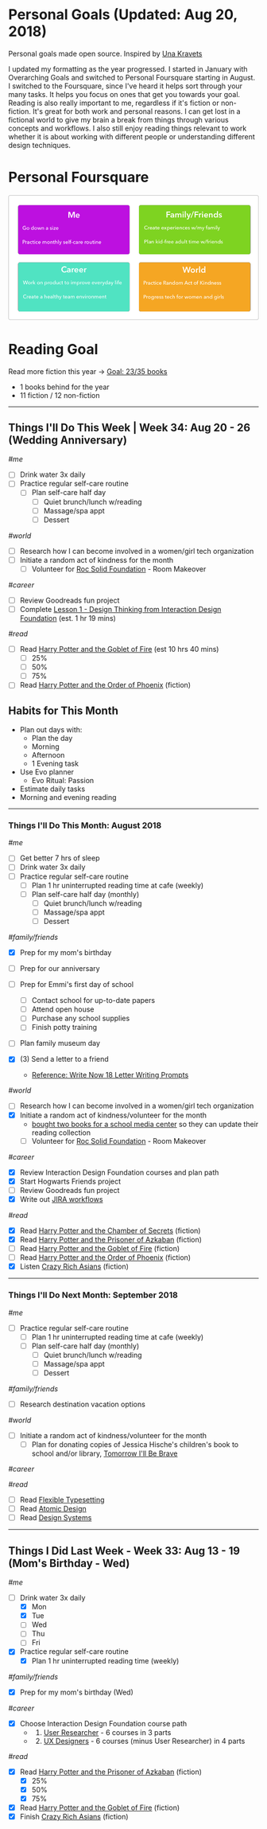 Personal Goals (Updated: Aug 20, 2018)
==============

Personal goals made open source. Inspired by [Una Kravets](https://una.im/personal-goals-guide/)

I updated my formatting as the year progressed. I started in January with Overarching Goals and switched to Personal Foursquare starting in August. I switched to the Foursquare, since I've heard it helps sort through your many tasks. It helps you focus on ones that get you towards your goal. Reading is also really important to me, regardless if it's fiction or non-fiction. It's great for both work and personal reasons. I can get lost in a fictional world to give my brain a break from things through various concepts and workflows. I also still enjoy reading things relevant to work whether it is about working with different people or understanding different design techniques. 

# Personal Foursquare
![Foursquare](https://github.com/candicodeit/personal-goals/blob/master/imgs/2018-foursquare.png?raw=true "2018 Personal Foursquare")

# Reading Goal
Read more fiction this year -> [Goal: 23/35 books](https://www.goodreads.com/user_challenges/10348403) 
  - 1 books behind for the year
  - 11 fiction / 12 non-fiction

---

## Things I'll Do This Week | Week 34: Aug 20 - 26 (Wedding Anniversary)

_#me_
- [ ] Drink water 3x daily
- [ ] Practice regular self-care routine
  - [ ] Plan self-care half day
      - [ ] Quiet brunch/lunch w/reading
      - [ ] Massage/spa appt 
      - [ ] Dessert
      
_#world_
- [ ] Research how I can become involved in a women/girl tech organization
- [ ] Initiate a random act of kindness for the month
  - [ ] Volunteer for [Roc Solid Foundation](http://rocsolidfoundation.org/) - Room Makeover

_#career_
- [ ] Review Goodreads fun project 
- [ ] Complete [Lesson 1 - Design Thinking from Interaction Design Foundation](https://www.interaction-design.org/courses/design-thinking-the-beginner-s-guide?r=candi-lemoine) (est. 1 hr 19 mins)

_#read_
- [ ] Read [Harry Potter and the Goblet of Fire](https://www.goodreads.com/book/show/17347382-harry-potter-and-the-goblet-of-fire) (est 10 hrs 40 mins)
  - [ ] 25%
  - [ ] 50%  
  - [ ] 75%  
- [ ] Read [Harry Potter and the Order of Phoenix](https://www.goodreads.com/book/show/17347381-harry-potter-and-the-order-of-the-phoenix) (fiction)

## Habits for This Month
- Plan out days with: 
  - Plan the day
  - Morning
  - Afternoon
  - 1 Evening task
- Use Evo planner
  - Evo Ritual: Passion
- Estimate daily tasks
- Morning and evening reading
  
---

### Things I'll Do This Month: August 2018
_#me_
- [ ] Get better 7 hrs of sleep
- [ ] Drink water 3x daily
- [ ] Practice regular self-care routine
  - [ ] Plan 1 hr uninterrupted reading time at cafe (weekly)
  - [ ] Plan self-care half day (monthly)
    - [ ] Quiet brunch/lunch w/reading
    - [ ] Massage/spa appt 
    - [ ] Dessert

_#family/friends_
- [x] Prep for my mom's birthday
- [ ] Prep for our anniversary
- [ ] Prep for Emmi's first day of school
  - [ ] Contact school for up-to-date papers
  - [ ] Attend open house
  - [ ] Purchase any school supplies
  - [ ] Finish potty training
- [ ] Plan family museum day

- [x] (3) Send a letter to a friend
  - [Reference: Write Now 18 Letter Writing Prompts](https://www.littlegirldesigns.com/write-now-18-letter-writing-prompts/)

_#world_
- [ ] Research how I can become involved in a women/girl tech organization
- [x] Initiate a random act of kindness/volunteer for the month
  - [bought two books for a school media center](https://twitter.com/candicodeit/status/1027309728056176641) so they can update their reading collection
  - [ ] Volunteer for [Roc Solid Foundation](http://rocsolidfoundation.org/) - Room Makeover

_#career_
- [x] Review Interaction Design Foundation courses and plan path
- [x] Start Hogwarts Friends project
- [ ] Review Goodreads fun project 
- [x] Write out [JIRA workflows](https://github.com/candicodeit/workflows/blob/master/README.md)

_#read_
- [x] Read [Harry Potter and the Chamber of Secrets](https://www.goodreads.com/book/show/15881.Harry_Potter_and_the_Chamber_of_Secrets) (fiction)
- [x] Read [Harry Potter and the Prisoner of Azkaban](https://www.goodreads.com/book/show/17347383-harry-potter-and-the-prisoner-of-azkaban) (fiction)
- [ ] Read [Harry Potter and the Goblet of Fire](https://www.goodreads.com/book/show/17347382-harry-potter-and-the-goblet-of-fire) (fiction)
- [ ] Read [Harry Potter and the Order of Phoenix](https://www.goodreads.com/book/show/17347381-harry-potter-and-the-order-of-the-phoenix) (fiction)
- [x] Listen [Crazy Rich Asians](https://www.goodreads.com/book/show/16085481-crazy-rich-asians) (fiction)

--- 

### Things I'll Do Next Month: September 2018
_#me_
- [ ] Practice regular self-care routine
  - [ ] Plan 1 hr uninterrupted reading time at cafe (weekly)
  - [ ] Plan self-care half day (monthly)
    - [ ] Quiet brunch/lunch w/reading
    - [ ] Massage/spa appt 
    - [ ] Dessert

_#family/friends_
- [ ] Research destination vacation options 

_#world_
- [ ] Initiate a random act of kindness/volunteer for the month
  - [ ] Plan for donating copies of Jessica Hische's children's book to school and/or library, [Tomorrow I'll Be Brave](https://smile.amazon.com/gp/product/1524787019/ref=smi_www_rco2_go_smi_1405964225?_encoding=UTF8&ie=UTF8&linkCode=sl1&linkId=14ae1dab4dd3b2f37f22cb83f7828a46&tag=jesshisc-20)

_#career_
 

_#read_
- [ ] Read [Flexible Typesetting](https://abookapart.com/products/flexible-typesetting)
- [ ] Read [Atomic Design](https://www.goodreads.com/book/show/29567165-atomic-design)
- [ ] Read [Design Systems](https://www.goodreads.com/book/show/35857970-design-systems)

--- 
## Things I Did Last Week - Week 33: Aug 13 - 19 (Mom's Birthday - Wed)

_#me_
- [ ] Drink water 3x daily
  - [x] Mon
  - [x] Tue
  - [ ] Wed
  - [ ] Thu
  - [ ] Fri
- [x] Practice regular self-care routine
  - [x] Plan 1 hr uninterrupted reading time (weekly)
 
_#family/friends_
- [x] Prep for my mom's birthday (Wed)

_#career_
- [x] Choose Interaction Design Foundation course path
  - 1. [User Researcher](https://www.interaction-design.org/courses?learningPath=user_researcher&r=candi-lemoine) - 6 courses in 3 parts
  - 2. [UX Designers](https://www.interaction-design.org/courses?learningPath=ux_designer&r=candi-lemoine) - 6 courses (minus User Researcher) in 4 parts

_#read_
- [x] Read [Harry Potter and the Prisoner of Azkaban](https://www.goodreads.com/book/show/17347383-harry-potter-and-the-prisoner-of-azkaban) (fiction)
  - [x] 25%
  - [x] 50%  
  - [x] 75%
- [x] Read [Harry Potter and the Goblet of Fire](https://www.goodreads.com/book/show/17347382-harry-potter-and-the-goblet-of-fire) (fiction)
- [x] Finish [Crazy Rich Asians](https://www.goodreads.com/book/show/16085481-crazy-rich-asians) (fiction)
